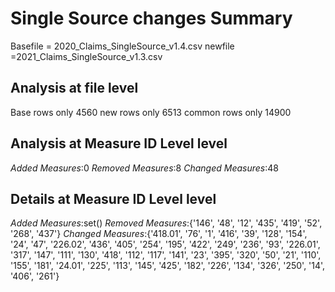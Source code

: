 # Single Source changes Summary
Basefile = 2020_Claims_SingleSource_v1.4.csv
newfile =2021_Claims_SingleSource_v1.3.csv
## Analysis at file level
Base rows only
4560
new rows only
6513
common rows only
14900
## Analysis at Measure ID Level level
*Added Measures*:0
*Removed Measures*:8
*Changed Measures*:48
## Details at Measure ID Level level
*Added Measures*:set()
*Removed Measures*:{'146', '48', '12', '435', '419', '52', '268', '437'}
*Changed Measures*:{'418.01', '76', '1', '416', '39', '128', '154', '24', '47', '226.02', '436', '405', '254', '195', '422', '249', '236', '93', '226.01', '317', '147', '111', '130', '418', '112', '117', '141', '23', '395', '320', '50', '21', '110', '155', '181', '24.01', '225', '113', '145', '425', '182', '226', '134', '326', '250', '14', '406', '261'}
